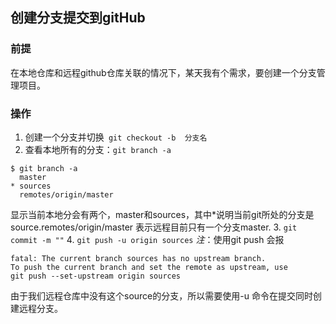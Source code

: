 ## 创建分支提交到gitHub
### 前提
  在本地仓库和远程github仓库关联的情况下，某天我有个需求，要创建一个分支管理项目。
### 操作
1. 创建一个分支并切换``` git checkout -b  分支名```
2. 查看本地所有的分支：``` git branch -a ```

```
$ git branch -a
  master
* sources
  remotes/origin/master

   ```
显示当前本地分会有两个，master和sources，其中*说明当前git所处的分支是source.remotes/origin/master 表示远程目前只有一个分支master.
3. ```git commit -m ""```
4. ```git push -u origin sources```
*注*：使用git push 会报
```
fatal: The current branch sources has no upstream branch.
To push the current branch and set the remote as upstream, use
git push --set-upstream origin sources
```
由于我们远程仓库中没有这个source的分支，所以需要使用-u 命令在提交同时创建远程分支。
